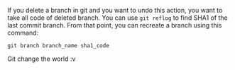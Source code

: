 If you delete a branch in git and you want to undo this action, you want to take
all code of deleted branch.
You can use `git reflog` to find SHA1 of the last commit branch. From that
point, you can recreate a branch using this command:

`git branch branch_name sha1_code`

Git change the world :v
